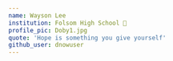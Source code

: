 ```yaml
---
name: Wayson Lee
institution: Folsom High School 🚩
profile_pic: Doby1.jpg
quote: 'Hope is something you give yourself'
github_user: dnowuser
---
```

